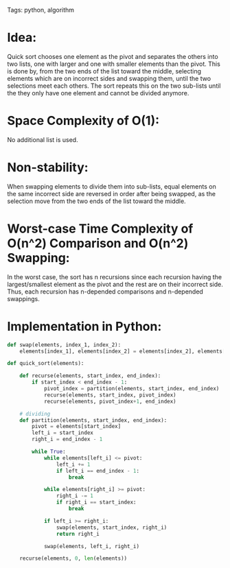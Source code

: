 Tags: python, algorithm

# Idea:

Quick sort chooses one element as the pivot and separates the others into two lists, one with larger and one with smaller elements than the pivot. This is done by, from the two ends of the list toward the middle, selecting elements which are on incorrect sides and swapping them, until the two selections meet each others. The sort repeats this on the two sub-lists until the they only have one element and cannot be divided anymore.

# Space Complexity of O(1):

No additional list is used.

# Non-stability:

When swapping elements to divide them into sub-lists, equal elements on the same incorrect side are reversed in order after being swapped, as the selection move from the two ends of the list toward the middle.

# Worst-case Time Complexity of O(n^2) Comparison and O(n^2) Swapping:

In the worst case, the sort has n recursions since each recursion having the largest/smallest element as the pivot and the rest are on their incorrect side. Thus, each recursion has n-depended comparisons and n-depended swappings.

# Implementation in Python:

```python
def swap(elements, index_1, index_2):
    elements[index_1], elements[index_2] = elements[index_2], elements[index_1]

def quick_sort(elements):

    def recurse(elements, start_index, end_index):
        if start_index < end_index - 1:
            pivot_index = partition(elements, start_index, end_index)
            recurse(elements, start_index, pivot_index)
            recurse(elements, pivot_index+1, end_index)

    # dividing
    def partition(elements, start_index, end_index):
        pivot = elements[start_index]
        left_i = start_index
        right_i = end_index - 1

        while True:
            while elements[left_i] <= pivot:
                left_i += 1
                if left_i == end_index - 1:
                    break

            while elements[right_i] >= pivot:
                right_i -= 1
                if right_i == start_index:
                    break

            if left_i >= right_i:
                swap(elements, start_index, right_i)
                return right_i

            swap(elements, left_i, right_i)

    recurse(elements, 0, len(elements))
```
